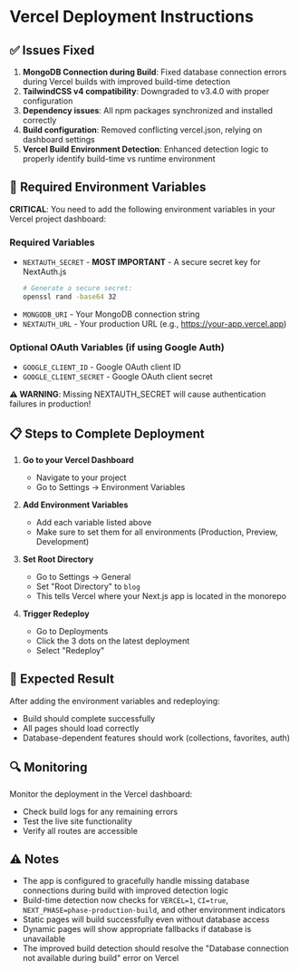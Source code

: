 # Vercel Deployment Instructions

## ✅ Issues Fixed

1. **MongoDB Connection during Build**: Fixed database connection errors during Vercel builds with improved build-time detection
2. **TailwindCSS v4 compatibility**: Downgraded to v3.4.0 with proper configuration
3. **Dependency issues**: All npm packages synchronized and installed correctly
4. **Build configuration**: Removed conflicting vercel.json, relying on dashboard settings
5. **Vercel Build Environment Detection**: Enhanced detection logic to properly identify build-time vs runtime environment

## 🔧 Required Environment Variables

**CRITICAL**: You need to add the following environment variables in your Vercel project dashboard:

### Required Variables
- `NEXTAUTH_SECRET` - **MOST IMPORTANT** - A secure secret key for NextAuth.js
  ```bash
  # Generate a secure secret:
  openssl rand -base64 32
  ```
- `MONGODB_URI` - Your MongoDB connection string
- `NEXTAUTH_URL` - Your production URL (e.g., https://your-app.vercel.app)

### Optional OAuth Variables (if using Google Auth)
- `GOOGLE_CLIENT_ID` - Google OAuth client ID
- `GOOGLE_CLIENT_SECRET` - Google OAuth client secret

**⚠️ WARNING**: Missing NEXTAUTH_SECRET will cause authentication failures in production!

## 📋 Steps to Complete Deployment

1. **Go to your Vercel Dashboard**
   - Navigate to your project
   - Go to Settings → Environment Variables

2. **Add Environment Variables**
   - Add each variable listed above
   - Make sure to set them for all environments (Production, Preview, Development)

3. **Set Root Directory**
   - Go to Settings → General
   - Set "Root Directory" to `blog`
   - This tells Vercel where your Next.js app is located in the monorepo

4. **Trigger Redeploy**
   - Go to Deployments
   - Click the 3 dots on the latest deployment
   - Select "Redeploy"

## 🚀 Expected Result

After adding the environment variables and redeploying:
- Build should complete successfully
- All pages should load correctly
- Database-dependent features should work (collections, favorites, auth)

## 🔍 Monitoring

Monitor the deployment in the Vercel dashboard:
- Check build logs for any remaining errors
- Test the live site functionality
- Verify all routes are accessible

## ⚠️ Notes

- The app is configured to gracefully handle missing database connections during build with improved detection logic
- Build-time detection now checks for `VERCEL=1`, `CI=true`, `NEXT_PHASE=phase-production-build`, and other environment indicators
- Static pages will build successfully even without database access
- Dynamic pages will show appropriate fallbacks if database is unavailable
- The improved build detection should resolve the "Database connection not available during build" error on Vercel
